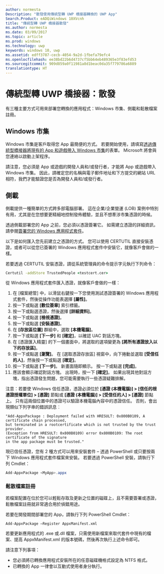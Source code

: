 ```yaml
---
author: normesta
Description: "散發使用傳統型轉 UWP 橋接器轉換的 UWP App"
Search.Product: eADQiWindows 10XVcnh
title: "傳統型轉 UWP 橋接器散發"
ms.author: normesta
ms.date: 03/09/2017
ms.topic: article
ms.prod: windows
ms.technology: uwp
keywords: windows 10, uwp
ms.assetid: edff3787-cecb-4054-9a2d-1fbefa79efc4
ms.openlocfilehash: ee38bd22b6d4737cf5bb64eb489365e3f83efd53
ms.sourcegitcommit: 909d859a0f11981a8d1beac0da35f779786a6889
translationtype: HT
---
```

# <a name="desktop-to-uwp-bridge-distribute"></a>傳統型轉 UWP 橋接器：散發

有三種主要方式可用來部署您轉換的應用程式：Windows 市集、側載和鬆散檔案註冊。  

## <a name="windows-store"></a>Windows 市集

Windows 市集是客戶取得您 App 最簡便的方式。 若要開始使用，請填寫[透過傳統型橋接器將現有的 App 和遊戲帶入 Windows 市集](https://developer.microsoft.com/windows/projects/campaigns/desktop-bridge)的表單。 Microsoft 將會與您連絡以啟動上架程序。

請注意，您必須是 App 或遊戲的開發人員和/或發行者，才能將 App 或遊戲帶入 Windows 市集。 因此，請確定您的名稱與電子郵件地址和下方提交的網站 URL 相符，我們才能驗證您是否為開發人員和/或發行者。

## <a name="sideloading"></a>側載

側載提供一種簡單的方式跨多部電腦部署。 這在企業/企業營運 (LOB) 案例中特別有用，尤其是在您想要更精細地控制發佈體驗，並且不想牽涉市集憑證的時候。

透過側載部署您的 App 之前，您必須以憑證簽署它。 如需建立憑證的詳細資訊，請參閱[簽署您的 Windows 應用程式套件](https://msdn.microsoft.com/windows/uwp/porting/desktop-to-uwp-run-desktop-app-converter#deploy-your-converted-appx)。

以下是如何匯入您先前建立之憑證的方式。 您可以使用 CERTUTIL 直接安裝憑證，或者可以從您已簽署的 Windows 應用程式套件中安裝它，就像客戶會做的一樣。

若要透過 CERTUTIL 安裝憑證，請從系統管理員的命令提示字元執行下列命令：

```cmd
Certutil -addStore TrustedPeople <testcert.cer>
```

從 Windows 應用程式套件匯入憑證，就像客戶會做的一樣：

1.    在 [檔案總管] 中，以滑鼠右鍵按一下您使用測試憑證簽署的 Windows 應用程式套件，然後從操作功能表選擇 **\[屬性\]**。
2.    按一下或點選 **\[數位簽章\]** 索引標籤。
3.    按一下或點選憑證，然後選擇 **\[詳細資料\]**。
4.    按一下或點選 **\[檢視憑證\]**。
5.    按一下或點選 **\[安裝憑證\]**。
6.    在 **\[存放區位置\]** 群組中，選取 **\[本機電腦\]**。
7.    按一下或點選 **\[下一步\]** 和 **\[確定\]**，以確認 UAC 對話方塊。
8.    在 [憑證匯入精靈] 的下一個畫面中，將選取的選項變更為 **\[將所有憑證放入以下的存放區\]**。
9.    按一下或點選 **\[瀏覽\]**。 在 [選取憑證存放區] 視窗中，向下捲動並選取 **\[受信任的人\]**，然後按一下或點選 **\[確定\]**。
10.    按一下或點選 **\[下一步\]**。 新畫面隨即顯示。 按一下或點選 **\[完成\]**。
11.    應該會顯示確認對話方塊。 出現時，按一下 **\[確定\]**。 如果出現其他對話方塊，指出憑證發生問題，您可能需要執行一些憑證疑難排解。

注意：若要使 Windows 信任憑證，憑證必須位於 **\[憑證 (本機電腦)\] > \[信任的根憑證授權單位\] > \[憑證\]** 節點或 **\[憑證 (本機電腦)\] > \[受信任的人\] > \[憑證\]** 節點上。 只有這兩個位置中的憑證可以驗證本機電腦內容中的憑證信任。 否則，會出現類似下列字串的錯誤訊息︰

```CMD
"Add-AppxPackage : Deployment failed with HRESULT: 0x800B0109, A certificate chain processed,
but terminated in a rootcertificate which is not trusted by the trust provider.
(Exception from HRESULT: 0x800B0109) error 0x800B0109: The root certificate of the signature
in the app package must be trusted."
```

現已信任憑證，您有 2 種方式可以用來安裝套件 – 透過 PowerShell 或只要按兩下 Windows 應用程式套件檔案來安裝。  若要透過 PowerShell 安裝，請執行下列 Cmdlet：

```powershell
Add-AppxPackage <MyApp>.appx
```

### <a name="loose-file-registration"></a>鬆散檔案註冊

若檔案配置在位於您可以輕鬆存取及更新之位置的磁碟上，且不需要簽署或憑證，鬆散檔案註冊就非常適合用於偵錯用途。  

若要在開發期間部署您的 App，請執行下列 PowerShell Cmdlet：

```Add-AppxPackage –Register AppxManifest.xml```

若要更新應用程式的 .exe 或.dll 檔案，只需使用新檔案來取代套件中現有的檔案、提高 AppxManifest.xml 的版本號碼，然後再次執行上述命令即可。

請注意下列事項：

* 您必須將已轉換應用程式安裝所在的任意磁碟機格式設定為 NTFS 格式。
* 已轉換的 App 一律會以互動式使用者身分執行。
